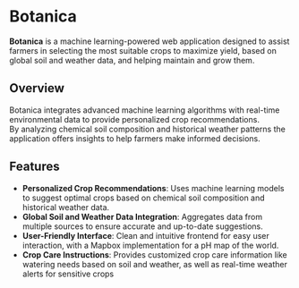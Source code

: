 # Botanica

**Botanica** is a machine learning-powered web application designed to assist farmers in selecting the most suitable crops to maximize yield, based on global soil and weather data, and helping maintain and grow them.

## Overview

Botanica integrates advanced machine learning algorithms with real-time environmental data to provide personalized crop recommendations.  
By analyzing chemical soil composition and historical weather patterns the application offers insights to help farmers make informed decisions.

## Features

- **Personalized Crop Recommendations**: Uses machine learning models to suggest optimal crops based on chemical soil composition and historical weather data.
- **Global Soil and Weather Data Integration**: Aggregates data from multiple sources to ensure accurate and up-to-date suggestions.
- **User-Friendly Interface**: Clean and intuitive frontend for easy user interaction, with a Mapbox implementation for a pH map of the world.
- **Crop Care Instructions**: Provides customized crop care information like watering needs based on soil and weather, as well as real-time weather alerts for sensitive crops
